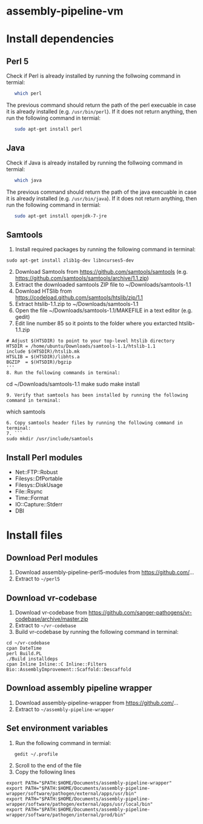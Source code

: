 # assembly-pipeline-vm

# Install dependencies

## Perl 5

Check if Perl is already installed by running the follwoing command in termial:
```bash
   which perl
```

The previous command should return the path of the perl execuable in case it is already installed (e.g. `/usr/bin/perl`). If it does not return anything, then run the following command in termial:
```bash
   sudo apt-get install perl
```

## Java

Check if Java is already installed by running the follwoing command in termial:
```bash
   which java
```

The previous command should return the path of the java execuable in case it is already installed (e.g. `/usr/bin/java`). If it does not return anything, then run the following command in termial:
```bash
   sudo apt-get install openjdk-7-jre
```

## Samtools

1. Install required packages by running the following command in terminal:
```
sudo apt-get install zlib1g-dev libncurses5-dev 
```
2. Download Samtools from https://github.com/samtools/samtools (e.g. https://github.com/samtools/samtools/archive/1.1.zip)
3. Extract the downloaded samtools ZIP file to ~/Downloads/samtools-1.1
4. Download HTSlib from https://codeload.github.com/samtools/htslib/zip/1.1
5. Extract htslib-1.1.zip to  ~/Downloads/samtools-1.1
6. Open the file ~/Downloads/samtools-1.1/MAKEFILE in a text editor (e.g. gedit)
7. Edit line number 85 so it points to the folder where you extarcted htslib-1.1.zip
```
# Adjust $(HTSDIR) to point to your top-level htslib directory
HTSDIR = /home/ubuntu/Downloads/samtools-1.1/htslib-1.1
include $(HTSDIR)/htslib.mk
HTSLIB = $(HTSDIR)/libhts.a
BGZIP  = $(HTSDIR)/bgzip
'''
8. Run the following commands in terminal:
```
cd ~/Downloads/samtools-1.1
make
sudo make install
```
9. Verify that samtools has been installed by running the following command in terminal:
```
which samtools
```
6. Copy samtools header files by running the following command in terminal:
7. ```
sudo mkdir /usr/include/samtools

```


## Install Perl modules

* Net::FTP::Robust
* Filesys::DfPortable
* Filesys::DiskUsage
* File::Rsync
* Time::Format
* IO::Capture::Stderr
* DBI


# Install files

## Download Perl modules

1. Download assembly-pipeline-perl5-modules from https://github.com/...
2. Extract to `~/perl5`

## Download vr-codebase

1. Download vr-codebase from https://github.com/sanger-pathogens/vr-codebase/archive/master.zip
2. Extract to `~/vr-codebase`
3. Build vr-codebase by running the following command in terminal:
```
cd ~/vr-codebase
cpan DateTime
perl Build.PL
./Build installdeps
cpan Inline Inline::C Inline::Filters Bio::AssemblyImprovement::Scaffold::Descaffold
```


## Download assembly pipeline wrapper

1. Download assembly-pipeline-wrapper from https://github.com/...
2. Extract to `~/assembly-pipeline-wrapper`


## Set environment variables

1. Run the following command in termial:
```bash
   gedit ~/.profile
```
2. Scroll to the end of the file
3. Copy the following lines
```
export PATH="$PATH:$HOME/Documents/assembly-pipeline-wrapper"
export PATH="$PATH:$HOME/Documents/assembly-pipeline-wrapper/software/pathogen/external/apps/usr/bin"
export PATH="$PATH:$HOME/Documents/assembly-pipeline-wrapper/software/pathogen/external/apps/usr/local/bin"
export PATH="$PATH:$HOME/Documents/assembly-pipeline-wrapper/software/pathogen/internal/prod/bin"
```

